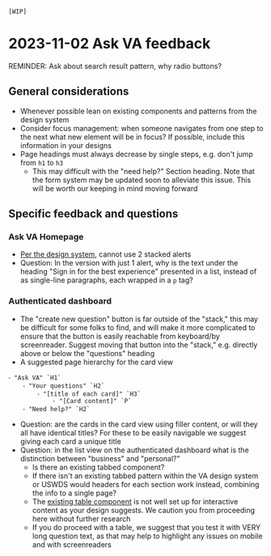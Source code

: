 `[WIP]`

# 2023-11-02 Ask VA feedback

REMINDER: Ask about search result pattern, why radio buttons?

## General considerations

- Whenever possible lean on existing components and patterns from the design system
- Consider focus management: when someone navigates from one step to the next what new element will be in focus? If possible, include this information in your designs
- Page headings must always decrease by single steps, e.g. don't jump from `h1` to `h3`
	- This may difficult with the "need help?" Section heading. Note that the form system may be updated soon to alleviate this issue. This will be worth our keeping in mind moving forward

## Specific feedback and questions

### Ask VA Homepage

- [Per the design system](https://design.va.gov/components/alert#how-to-use-alerts), cannot use 2 stacked alerts
- Question: In the version with just 1 alert, why is the text under the heading "Sign in for the best experience" presented in a list, instead of as single-line paragraphs, each wrapped in a `p` tag? 


### Authenticated dashboard

- The "create new question" button is far outside of the "stack," this may be difficult for some folks to find, and will make it more complicated to ensure that the button is easily reachable from keyboard/by screenreader. Suggest moving that button into the "stack," e.g. directly above or below the "questions" heading
- A suggested page hierarchy for the card view

```
⁃ "Ask VA" `H1`
	⁃ "Your questions" `H2`
		⁃ "[title of each card]" `H3`
			- "[Card content]" `P`
	⁃ "Need help?" `H2`
```

- Question: are the cards in the card view using filler content, or will they all have identical titles? For these to be easily navigable we suggest giving each card a unique title
- Question: in the list view on the authenticated dashboard what is the distinction between "business" and "personal?" 
	- Is there an existing tabbed component?
	- If there isn't an existing tabbed pattern within the VA design system or USWDS would headers for each section work instead, combining the info to a single page?
	- The [existing table component](https://design.va.gov/components/table) is not well set up for interactive content as your design suggests. We caution you from proceeding here without further research
	- If you do proceed with a table, we suggest that you test it with VERY long question text, as that may help to highlight any issues on mobile and with screenreaders
